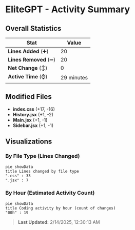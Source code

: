 # EliteGPT - Activity Summary 

## Overall Statistics

| Stat                   | Value                                                             |
| ---------------------- | ----------------------------------------------------------------- |
| **Lines Added** (➕)   | 20                                          |
| **Lines Removed** (➖) | 20                                        |
| **Net Change** (↕)    | 0                |
| **Active Time** (⌚)   | 29 minutes |


## Modified Files
- **index.css** (+17, -16)
- **History.jsx** (+1, -2)
- **Main.jsx** (+1, -1)
- **Sidebar.jsx** (+1, -1)

## Visualizations

### By File Type (Lines Changed)

```mermaid
pie showData
title Lines changed by file type
".css" : 33
".jsx" : 7
```

### By Hour (Estimated Activity Count)

```mermaid
pie showData
title Coding activity by hour (count of changes)
"00h" : 19
```


> **Last Updated:** 2/14/2025, 12:30:13 AM